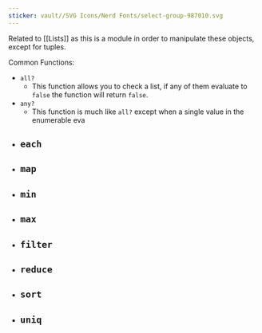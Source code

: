 ```yaml
---
sticker: vault//SVG Icons/Nerd Fonts/select-group-987010.svg
---
```

Related to [[Lists]] as this is a module in order to manipulate these objects, except for tuples. 

Common Functions: 
- `all?`
	- This function allows you to check a list, if any of them evaluate to `false` the function will return `false`.
- `any?`
	- This function is much like `all?` except when a single value in the enumerable eva
- `each`
	- 
- `map`
	- 
- `min`
	- 
- `max`
	- 
- `filter`
	- 
- `reduce`
	- 
- `sort`
	- 
- `uniq`
	- 